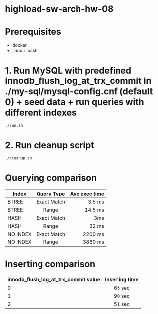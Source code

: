 # highload-sw-arch-hw-08

# Prerequisites
* docker
* linux + bash

# 1. Run MySQL with predefined innodb_flush_log_at_trx_commit in ./my-sql/mysql-config.cnf (default 0) + seed data + run queries with different indexes
```
./run.sh
```

# 2. Run cleanup script

```
./cleanup.sh
```

# Querying comparison

| Index | Query Type | Avg exec time  |
| ------------- |:-------------:| -----:|
| BTREE     | Exact Match | 3.5 ms  |
| BTREE     | Range | 14.5 ms |
| HASH  |  Exact Match | 3ms |
| HASH  |  Range | 32 ms |
| NO INDEX  | Exact Match | 2200 ms |
| NO INDEX  | Range | 3880 ms |

# Inserting comparison

| innodb_flush_log_at_trx_commit value | Inserting time  |
| ------------- |:-------------:|
| 0 | 65 sec |
| 1 | 90 sec |
| 2 | 51 sec |

